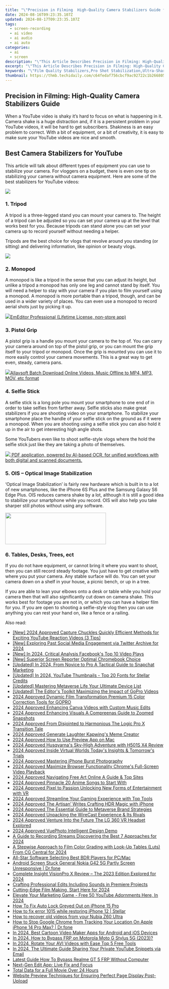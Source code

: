 ```yaml
---
title: "\"Precision in Filming  High-Quality Camera Stabilizers Guide for 2024\""
date: 2024-08-16T09:23:35.107Z
updated: 2024-08-17T09:23:35.107Z
tags: 
  - screen-recording
  - ai video
  - ai audio
  - ai auto
categories: 
  - ai
  - screen
description: "\"This Article Describes Precision in Filming: High-Quality Camera Stabilizers Guide for 2024\""
excerpt: "\"This Article Describes Precision in Filming: High-Quality Camera Stabilizers Guide for 2024\""
keywords: "\"Film Quality Stabilizers,Pro Shot Stabilization,Ultra-Sharp Cinematography,Top Camera Balance Tools,High-Def Filming Techniques,Smooth Footage Guide,Mastering Stable Shoots\""
thumbnail: https://thmb.techidaily.com/c64fedaf756cbcf9ac92722c1b2668052e1efc526bd85097cc0c097ddacbbc3a.jpg
---
```


## Precision in Filming: High-Quality Camera Stabilizers Guide

When a YouTube video is shaky it’s hard to focus on what is happening in it. Camera shake is a huge distraction and, if it is a persistent problem in your YouTube videos, it will be hard to get subscribers. Shakiness is an easy problem to correct. With a bit of equipment, or a bit of creativity, it is easy to make sure your YouTube videos are nice and smooth.

## Best Camera Stabilizers for YouTube

This article will talk about different types of equipment you can use to stabilize your camera. For vloggers on a budget, there is even one tip on stabilizing your camera without camera equipment. Here are some of the best stabilizers for YouTube videos:

<!-- affiliate ads begin -->
<a href="https://secure.2checkout.com/order/checkout.php?PRODS=4728277&QTY=1&AFFILIATE=108875&CART=1"><img src="https://secure.avangate.com/images/merchant/f7f07e7dab09533bc71247a5b29a7373/products/1_iDeviceMessageBox.png" border="0"></a>
<!-- affiliate ads end -->
### 1\. Tripod

A tripod is a three-legged stand you can mount your camera to. The height of a tripod can be adjusted so you can set your camera up at the level that works best for you. Because tripods can stand alone you can set your camera up to record yourself without needing a helper.

Tripods are the best choice for vlogs that revolve around you standing (or sitting) and delivering information, like opinion or beauty vlogs.

<!-- affiliate ads begin -->
<a href="https://store.iobit.com/order/checkout.php?PRODS=1468905&QTY=1&AFFILIATE=108875&CART=1"><img src="https://secure.avangate.com/images/merchant/184260348236f9554fe9375772ff966e/ascscan_728x90.png" border="0"></a>
<!-- affiliate ads end -->
### 2\. Monopod

A monopod is like a tripod in the sense that you can adjust its height, but unlike a tripod a monopod has only one leg and cannot stand by itself. You will need a helper to stay with your camera if you plan to film yourself using a monopod. A monopod is more portable than a tripod, though, and can be used in a wider variety of places. You can even use a monopod to record aerial shots just by picking it up.

<!-- affiliate ads begin -->
<a href="https://shop.emeditor.com/order/checkout.php?PRODS=4631722&QTY=1&AFFILIATE=108875&CART=1"><img src="https://www.emeditor.com/wp-content/uploads/2023/05/frontpage2-2048x588.webp" border="0">EmEditor Professional (Lifetime License, non-store app)</a>
<!-- affiliate ads end -->
### 3\. Pistol Grip

A pistol grip is a handle you mount your camera to the top of. You can carry your camera around on top of the pistol grip, or you can mount the grip itself to your tripod or monopod. Once the grip is mounted you can use it to more easily control your camera movements. This is a great way to get even, steady, camera pans.

<!-- affiliate ads begin -->
<a href="https://secure.2checkout.com/order/checkout.php?PRODS=4631056&QTY=1&AFFILIATE=108875&CART=1"><img src="https://secure.avangate.com/images/merchant/997e65474a248252883b485717f7d098/products/buy-windows.png" border="0">Allavsoft Batch Download Online Videos, Music Offline to MP4, MP3, MOV, etc format </a>
<!-- affiliate ads end -->
### 4\. Selfie Stick

A selfie stick is a long pole you mount your smartphone to one end of in order to take selfies from farther away. Selfie sticks also make great stabilizers if you are shooting video on your smartphone. To stabilize your smartphone place the handle of your selfie stick on the ground as if it were a monopod. When you are shooting using a selfie stick you can also hold it up in the air to get interesting high angle shots.

Some YouTubers even like to shoot selfie-style vlogs where the hold the selfie stick just like they are taking a photo of themselves.

<!-- affiliate ads begin -->
<a href="https://checkout.abbyy.com/order/checkout.php?PRODS=39254762&QTY=1&AFFILIATE=108875&CART=1"> <img src="https://secure.avangate.com/images/merchant/0e5fb5c76fca16adbee503c9aff393cd/products/11_FR-Badges-NEW-FR-Standard-16-WIN-200.png" border="0"> PDF application, powered by AI-based OCR, for unified workflows with both digital and scanned documents. </a>
<!-- affiliate ads end -->
### 5\. OIS – Optical Image Stabilization

‘Optical Image Stabilization’ is fairly new hardware which is built in to a lot of new smartphones, like the iPhone 6S Plus and the Samsung Galaxy S6 Edge Plus. OIS reduces camera shake by a lot, although it is still a good idea to stabilize your smartphone while you record. OIS will also help you take sharper still photos without using any software.

<!-- affiliate ads begin -->
<a href="https://proteahair.pxf.io/c/5597632/1983634/23621" target="_top" id="1983634"><img src="//a.impactradius-go.com/display-ad/23621-1983634" border="0" alt="" width="320" height="100"/></a><img height="0" width="0" src="https://imp.pxf.io/i/5597632/1983634/23621" style="position:absolute;visibility:hidden;" border="0" />
<!-- affiliate ads end -->
### 6\. Tables, Desks, Trees, ect

If you do not have equipment, or cannot bring it where you want to shoot, then you can still record steady footage. You just have to get creative with where you put your camera. Any stable surface will do. You can set your camera down on a shelf in your house, a picnic bench, or up in a tree.

If you are able to lean your elbows onto a desk or table while you hold your camera then that will also significantly cut down on camera shake. This works best for footage you are not in, or which you can have a helper film for you. If you are open to shooting a selfie-style vlog then you can use anything you can rest your hand on, like a fence or a railing.

<ins class="adsbygoogle"
     style="display:block"
     data-ad-format="autorelaxed"
     data-ad-client="ca-pub-7571918770474297"
     data-ad-slot="1223367746"></ins>

<ins class="adsbygoogle"
     style="display:block"
     data-ad-format="autorelaxed"
     data-ad-client="ca-pub-7571918770474297"
     data-ad-slot="1223367746"></ins>



<ins class="adsbygoogle"
     style="display:block"
     data-ad-client="ca-pub-7571918770474297"
     data-ad-slot="8358498916"
     data-ad-format="auto"
     data-full-width-responsive="true"></ins>


<span class="atpl-alsoreadstyle">Also read:</span>
<div><ul>
<li><a href="https://facebook-record-videos.techidaily.com/new-2024-approved-capture-chuckles-quickly-efficient-methods-for-exciting-youtube-reaction-videos-3-tips/"><u>[New] 2024 Approved  Capture Chuckles Quickly  Efficient Methods for Exciting YouTube Reaction Videos (3 Tips)</u></a></li>
<li><a href="https://twitter-videos.techidaily.com/new-exploring-past-social-media-engagement-via-twitter-archive-for-2024/"><u>[New] Exploring Past Social Media Engagement via Twitter Archive for 2024</u></a></li>
<li><a href="https://facebook-video-content.techidaily.com/new-in-2024-critical-analysis-facebooks-top-10-video-plays/"><u>[New] In 2024, Critical Analysis  Facebook's Top 10 Video Plays</u></a></li>
<li><a href="https://screen-sharing-recording.techidaily.com/new-superior-screen-reporter-optimal-chromebook-choice/"><u>[New] Superior Screen Reporter  Optimal Chromebook Choice</u></a></li>
<li><a href="https://snapchat-videos.techidaily.com/updated-in-2024-from-novice-to-pro-a-tactical-guide-to-snapchat-marketing/"><u>[Updated] In 2024, From Novice to Pro  A Tactical Guide to Snapchat Marketing</u></a></li>
<li><a href="https://youtube-data.techidaily.com/ed-in-2024-youtube-thumbnails-top-20-fonts-for-stellar-credits/"><u>[Updated] In 2024, YouTube Thumbnails - Top 20 Fonts for Stellar Credits</u></a></li>
<li><a href="https://extra-skills.techidaily.com/updated-mastering-metaverse-life-your-ultimate-device-list/"><u>[Updated] Mastering Metaverse Life  Your Ultimate Device List</u></a></li>
<li><a href="https://some-guidance.techidaily.com/updated-the-editors-toolkit-maximizing-the-impact-of-gopro-videos/"><u>[Updated] The Editor's Toolkit  Maximizing the Impact of GoPro Videos</u></a></li>
<li><a href="https://fox-http.techidaily.com/2024-approved-dynamic-film-transformation-premium-15-color-correction-tools-for-gopro/"><u>2024 Approved  Dynamic Film Transformation  Premium 15 Color Correction Tools for GOPRO</u></a></li>
<li><a href="https://fox-http.techidaily.com/2024-approved-enhancing-canva-videos-with-custom-music-edits/"><u>2024 Approved  Enhancing Canva Videos with Custom Music Edits</u></a></li>
<li><a href="https://fox-http.techidaily.com/2024-approved-enhancing-visuals-a-compreenas-guide-to-zoomed-snapshots/"><u>2024 Approved  Enhancing Visuals  A Compreenas Guide to Zoomed Snapshots</u></a></li>
<li><a href="https://fox-http.techidaily.com/2024-approved-from-disjointed-to-harmonious-the-logic-pro-x-transition-tale/"><u>2024 Approved  From Disjointed to Harmonious  The Logic Pro X Transition Tale</u></a></li>
<li><a href="https://fox-http.techidaily.com/2024-approved-generate-laughter-kapwings-meme-creator/"><u>2024 Approved  Generate Laughter  Kapwing's Meme Creator</u></a></li>
<li><a href="https://fox-http.techidaily.com/2024-approved-how-to-use-preview-app-on-mac/"><u>2024 Approved  How to Use Preview App on Mac</u></a></li>
<li><a href="https://fox-http.techidaily.com/2024-approved-husqvarnas-sky-high-adventure-with-h501s-x4-review/"><u>2024 Approved  Husqvarna's Sky-High Adventure with H501S X4 Review</u></a></li>
<li><a href="https://fox-http.techidaily.com/2024-approved-inside-virtual-worlds-todays-insights-and-tomorrows-trials/"><u>2024 Approved  Inside Virtual Worlds  Today's Insights & Tomorrow's Trials</u></a></li>
<li><a href="https://fox-http.techidaily.com/2024-approved-mastering-iphone-burst-photography/"><u>2024 Approved  Mastering iPhone Burst Photography</u></a></li>
<li><a href="https://fox-http.techidaily.com/2024-approved-maximize-browser-functionality-chromes-full-screen-video-playback/"><u>2024 Approved  Maximize Browser Functionality  Chrome's Full-Screen Video Playback</u></a></li>
<li><a href="https://fox-http.techidaily.com/2024-approved-navigating-free-art-online-a-guide-and-top-sites/"><u>2024 Approved  Navigating Free Art Online  A Guide & Top Sites</u></a></li>
<li><a href="https://fox-http.techidaily.com/2024-approved-pinnacle-20-anime-songs-to-start-with/"><u>2024 Approved  Pinnacle 20 Anime Songs to Start With</u></a></li>
<li><a href="https://fox-http.techidaily.com/2024-approved-pixel-to-passion-unlocking-new-forms-of-entertainment-with-vr/"><u>2024 Approved  Pixel to Passion  Unlocking New Forms of Entertainment with VR</u></a></li>
<li><a href="https://fox-http.techidaily.com/2024-approved-streamline-your-gaming-experience-with-top-tools/"><u>2024 Approved  Streamline Your Gaming Experience with Top Tools</u></a></li>
<li><a href="https://fox-http.techidaily.com/2024-approved-the-artisan-writes-crafting-hdr-magic-with-iphone/"><u>2024 Approved  The Artisan’ Writes  Crafting HDR Magic with iPhone</u></a></li>
<li><a href="https://fox-http.techidaily.com/2024-approved-the-essential-guide-to-metaverse-brand-strategies/"><u>2024 Approved  The Essential Guide to Metaverse Brand Strategies</u></a></li>
<li><a href="https://fox-http.techidaily.com/2024-approved-unpacking-the-wirecast-experience-and-its-rivals/"><u>2024 Approved  Unpacking the WireCast Experience & Its Rivals</u></a></li>
<li><a href="https://fox-http.techidaily.com/2024-approved-venture-into-the-future-the-lg-360-vr-headset-explored/"><u>2024 Approved  Venture Into the Future  The LG 360 VR Headset Explored</u></a></li>
<li><a href="https://fox-http.techidaily.com/2024-approved-vuephoto-intelligent-design-demo/"><u>2024 Approved  VuePhoto Intelligent Design Demo</u></a></li>
<li><a href="https://fox-http.techidaily.com/a-guide-to-recording-streams-discovering-the-best-7-approaches-for-2024/"><u>A Guide to Recording Streams  Discovering the Best 7 Approaches for 2024</u></a></li>
<li><a href="https://fox-http.techidaily.com/a-stepwise-approach-to-film-color-grading-with-look-up-tables-luts-from-cg-central-for-2024/"><u>A Stepwise Approach to Film Color Grading with Look-Up Tables (Luts) From CG Central for 2024</u></a></li>
<li><a href="https://fox-http.techidaily.com/all-star-software-selecting-best-bdr-players-for-pcmac/"><u>All-Star Software  Selecting Best BDR Players for PC/Mac</u></a></li>
<li><a href="https://howto.techidaily.com/android-screen-stuck-general-nokia-g42-5g-partly-screen-unresponsive-drfone-by-drfone-fix-android-problems-fix-android-problems/"><u>Android Screen Stuck General Nokia G42 5G Partly Screen Unresponsive | Dr.fone</u></a></li>
<li><a href="https://fox-http.techidaily.com/complete-insight-visionpro-x-review-the-2023-edition-explored-for-2024/"><u>Complete Insight  VisionPro X Review – The 2023 Edition Explored for 2024</u></a></li>
<li><a href="https://fox-http.techidaily.com/crafting-professional-edits-including-sounds-in-premiere-projects/"><u>Crafting Professional Edits  Including Sounds in Premiere Projects</u></a></li>
<li><a href="https://fox-http.techidaily.com/cutting-edge-film-making-start-here-for-2024/"><u>Cutting-Edge Film Making, Start Here for 2024</u></a></li>
<li><a href="https://youtube-docs.techidaily.com/te-your-marketing-game-free-50-youtube-adornments-here-in-2024/"><u>Elevate Your Marketing Game - Free 50 YouTube Adornments Here, In 2024</u></a></li>
<li><a href="https://ios-unlock.techidaily.com/how-to-fix-auto-lock-greyed-out-on-iphone-15-pro-by-drfone-ios/"><u>How To Fix Auto Lock Greyed Out on iPhone 15 Pro</u></a></li>
<li><a href="https://blog-min.techidaily.com/how-to-fix-error-1015-while-restoring-iphone-12-stellar-by-stellar-data-recovery-ios-iphone-data-recovery/"><u>How to fix error 1015 while restoring iPhone 12 | Stellar</u></a></li>
<li><a href="https://blog-min.techidaily.com/how-to-recover-old-videos-from-your-nubia-z60-ultra-by-fonelab-android-recover-video/"><u>How to recover old videos from your Nubia Z60 Ultra</u></a></li>
<li><a href="https://fake-location.techidaily.com/how-to-stop-google-chrome-from-tracking-your-location-on-apple-iphone-14-pro-max-drfone-by-drfone-virtual-ios/"><u>How to Stop Google Chrome from Tracking Your Location On Apple iPhone 14 Pro Max? | Dr.fone</u></a></li>
<li><a href="https://smart-video-creator.techidaily.com/in-2024-best-cartoon-video-maker-apps-for-android-and-ios-devices/"><u>In 2024, Best Cartoon Video Maker Apps for Android and iOS Devices</u></a></li>
<li><a href="https://android-frp.techidaily.com/in-2024-how-to-bypass-frp-on-motorola-moto-g-stylus-5g-2023-by-drfone-android/"><u>In 2024, How to Bypass FRP on Motorola Moto G Stylus 5G (2023)?</u></a></li>
<li><a href="https://smart-video-editing.techidaily.com/in-2024-rotate-your-avi-videos-with-ease-top-5-free-tools/"><u>In 2024, Rotate Your AVI Videos with Ease Top 5 Free Tools</u></a></li>
<li><a href="https://youtube-stream.techidaily.com/in-2024-the-ultimate-guide-sharing-your-private-youtube-snippets-via-email/"><u>In 2024, The Ultimate Guide  Sharing Your Private YouTube Snippets via Email</u></a></li>
<li><a href="https://android-frp.techidaily.com/latest-guide-how-to-bypass-realme-gt-5-frp-without-computer-by-drfone-android/"><u>Latest Guide How To Bypass Realme GT 5 FRP Without Computer</u></a></li>
<li><a href="https://data-wizards.techidaily.com/next-gen-edit-app-live-fix-and-focus/"><u>Next-Gen Edit App: Live Fix and Focus</u></a></li>
<li><a href="https://extra-lessons.techidaily.com/total-data-for-a-full-movie-over-24-hours/"><u>Total Data for a Full Movie Over 24 Hours</u></a></li>
<li><a href="https://buynow-reviews.techidaily.com/website-preview-techniques-for-ensuring-perfect-page-display-post-upload/"><u>Website Preview Techniques for Ensuring Perfect Page Display Post-Upload</u></a></li>
</ul></div>

